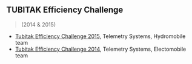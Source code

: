 
## TUBITAK Efficiency Challenge

> (2014 & 2015)

- [Tubitak Efficiency Challenge 2015](https://challenge.tubitak.gov.tr/anasayfa.html), Telemetry Systems, Hydromobile team
- [Tubitak Efficiency Challenge 2014](https://challenge.tubitak.gov.tr/anasayfa.html), Telemetry Systems, Electomobile team

